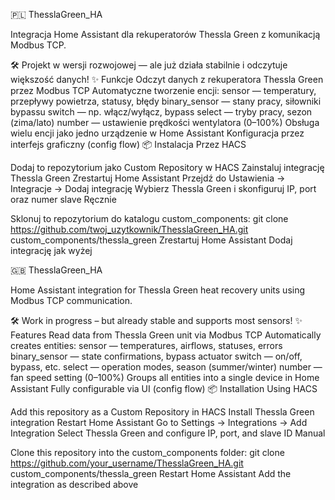 🇵🇱 ThesslaGreen_HA

Integracja Home Assistant dla rekuperatorów Thessla Green z komunikacją Modbus TCP.

🛠️ Projekt w wersji rozwojowej — ale już działa stabilnie i odczytuje większość danych!
✨ Funkcje
Odczyt danych z rekuperatora Thessla Green przez Modbus TCP
Automatyczne tworzenie encji:
sensor — temperatury, przepływy powietrza, statusy, błędy
binary_sensor — stany pracy, siłowniki bypassu
switch — np. włącz/wyłącz, bypass
select — tryby pracy, sezon (zima/lato)
number — ustawienie prędkości wentylatora (0–100%)
Obsługa wielu encji jako jedno urządzenie w Home Assistant
Konfiguracja przez interfejs graficzny (config flow)
📦 Instalacja
Przez HACS

Dodaj to repozytorium jako Custom Repository w HACS
Zainstaluj integrację Thessla Green
Zrestartuj Home Assistant
Przejdź do Ustawienia → Integracje → Dodaj integrację
Wybierz Thessla Green i skonfiguruj IP, port oraz numer slave
Ręcznie

Sklonuj to repozytorium do katalogu custom_components:
git clone https://github.com/twoj_uzytkownik/ThesslaGreen_HA.git custom_components/thessla_green
Zrestartuj Home Assistant
Dodaj integrację jak wyżej


🇬🇧 ThesslaGreen_HA

Home Assistant integration for Thessla Green heat recovery units using Modbus TCP communication.

🛠️ Work in progress – but already stable and supports most sensors!
✨ Features
Read data from Thessla Green unit via Modbus TCP
Automatically creates entities:
sensor — temperatures, airflows, statuses, errors
binary_sensor — state confirmations, bypass actuator
switch — on/off, bypass, etc.
select — operation modes, season (summer/winter)
number — fan speed setting (0–100%)
Groups all entities into a single device in Home Assistant
Fully configurable via UI (config flow)
📦 Installation
Using HACS

Add this repository as a Custom Repository in HACS
Install Thessla Green integration
Restart Home Assistant
Go to Settings → Integrations → Add Integration
Select Thessla Green and configure IP, port, and slave ID
Manual

Clone this repository into the custom_components folder:
git clone https://github.com/your_username/ThesslaGreen_HA.git custom_components/thessla_green
Restart Home Assistant
Add the integration as described above
